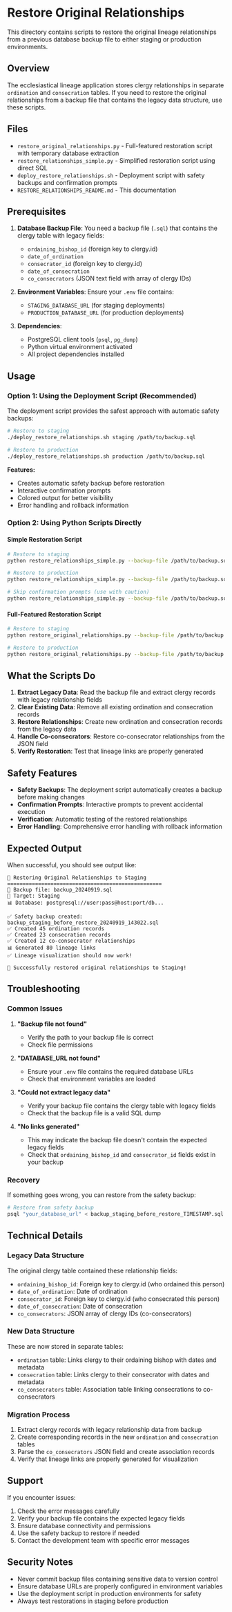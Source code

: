 # Restore Original Relationships

This directory contains scripts to restore the original lineage relationships from a previous database backup file to either staging or production environments.

## Overview

The ecclesiastical lineage application stores clergy relationships in separate `ordination` and `consecration` tables. If you need to restore the original relationships from a backup file that contains the legacy data structure, use these scripts.

## Files

- `restore_original_relationships.py` - Full-featured restoration script with temporary database extraction
- `restore_relationships_simple.py` - Simplified restoration script using direct SQL
- `deploy_restore_relationships.sh` - Deployment script with safety backups and confirmation prompts
- `RESTORE_RELATIONSHIPS_README.md` - This documentation

## Prerequisites

1. **Database Backup File**: You need a backup file (`.sql`) that contains the clergy table with legacy fields:
   - `ordaining_bishop_id` (foreign key to clergy.id)
   - `date_of_ordination`
   - `consecrator_id` (foreign key to clergy.id)  
   - `date_of_consecration`
   - `co_consecrators` (JSON text field with array of clergy IDs)

2. **Environment Variables**: Ensure your `.env` file contains:
   - `STAGING_DATABASE_URL` (for staging deployments)
   - `PRODUCTION_DATABASE_URL` (for production deployments)

3. **Dependencies**: 
   - PostgreSQL client tools (`psql`, `pg_dump`)
   - Python virtual environment activated
   - All project dependencies installed

## Usage

### Option 1: Using the Deployment Script (Recommended)

The deployment script provides the safest approach with automatic safety backups:

```bash
# Restore to staging
./deploy_restore_relationships.sh staging /path/to/backup.sql

# Restore to production  
./deploy_restore_relationships.sh production /path/to/backup.sql
```

**Features:**
- Creates automatic safety backup before restoration
- Interactive confirmation prompts
- Colored output for better visibility
- Error handling and rollback information

### Option 2: Using Python Scripts Directly

#### Simple Restoration Script

```bash
# Restore to staging
python restore_relationships_simple.py --backup-file /path/to/backup.sql --target staging

# Restore to production
python restore_relationships_simple.py --backup-file /path/to/backup.sql --target production

# Skip confirmation prompts (use with caution)
python restore_relationships_simple.py --backup-file /path/to/backup.sql --target staging --force
```

#### Full-Featured Restoration Script

```bash
# Restore to staging
python restore_original_relationships.py --backup-file /path/to/backup.sql --target staging

# Restore to production
python restore_original_relationships.py --backup-file /path/to/backup.sql --target production
```

## What the Scripts Do

1. **Extract Legacy Data**: Read the backup file and extract clergy records with legacy relationship fields
2. **Clear Existing Data**: Remove all existing ordination and consecration records
3. **Restore Relationships**: Create new ordination and consecration records from the legacy data
4. **Handle Co-consecrators**: Restore co-consecrator relationships from the JSON field
5. **Verify Restoration**: Test that lineage links are properly generated

## Safety Features

- **Safety Backups**: The deployment script automatically creates a backup before making changes
- **Confirmation Prompts**: Interactive prompts to prevent accidental execution
- **Verification**: Automatic testing of the restored relationships
- **Error Handling**: Comprehensive error handling with rollback information

## Expected Output

When successful, you should see output like:

```
🔄 Restoring Original Relationships to Staging
==================================================
📁 Backup file: backup_20240919.sql
🎯 Target: Staging
📊 Database: postgresql://user:pass@host:port/db...

✅ Safety backup created: backup_staging_before_restore_20240919_143022.sql
✅ Created 45 ordination records
✅ Created 23 consecration records  
✅ Created 12 co-consecrator relationships
📊 Generated 80 lineage links
✅ Lineage visualization should now work!

🎉 Successfully restored original relationships to Staging!
```

## Troubleshooting

### Common Issues

1. **"Backup file not found"**
   - Verify the path to your backup file is correct
   - Check file permissions

2. **"DATABASE_URL not found"**
   - Ensure your `.env` file contains the required database URLs
   - Check that environment variables are loaded

3. **"Could not extract legacy data"**
   - Verify your backup file contains the clergy table with legacy fields
   - Check that the backup file is a valid SQL dump

4. **"No links generated"**
   - This may indicate the backup file doesn't contain the expected legacy fields
   - Check that `ordaining_bishop_id` and `consecrator_id` fields exist in your backup

### Recovery

If something goes wrong, you can restore from the safety backup:

```bash
# Restore from safety backup
psql "your_database_url" < backup_staging_before_restore_TIMESTAMP.sql
```

## Technical Details

### Legacy Data Structure

The original clergy table contained these relationship fields:
- `ordaining_bishop_id`: Foreign key to clergy.id (who ordained this person)
- `date_of_ordination`: Date of ordination
- `consecrator_id`: Foreign key to clergy.id (who consecrated this person)
- `date_of_consecration`: Date of consecration
- `co_consecrators`: JSON array of clergy IDs (co-consecrators)

### New Data Structure

These are now stored in separate tables:
- `ordination` table: Links clergy to their ordaining bishop with dates and metadata
- `consecration` table: Links clergy to their consecrator with dates and metadata
- `co_consecrators` table: Association table linking consecrations to co-consecrators

### Migration Process

1. Extract clergy records with legacy relationship data from backup
2. Create corresponding records in the new `ordination` and `consecration` tables
3. Parse the `co_consecrators` JSON field and create association records
4. Verify that lineage links are properly generated for visualization

## Support

If you encounter issues:

1. Check the error messages carefully
2. Verify your backup file contains the expected legacy fields
3. Ensure database connectivity and permissions
4. Use the safety backup to restore if needed
5. Contact the development team with specific error messages

## Security Notes

- Never commit backup files containing sensitive data to version control
- Ensure database URLs are properly configured in environment variables
- Use the deployment script in production environments for safety
- Always test restorations in staging before production

